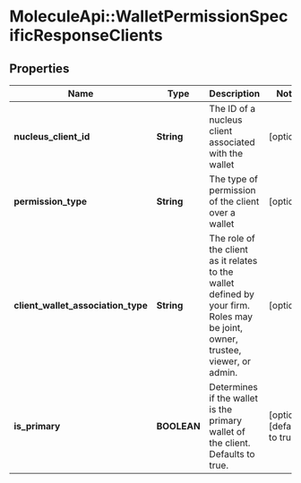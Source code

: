# MoleculeApi::WalletPermissionSpecificResponseClients

## Properties
Name | Type | Description | Notes
------------ | ------------- | ------------- | -------------
**nucleus_client_id** | **String** | The ID of a nucleus client associated with the wallet | [optional] 
**permission_type** | **String** | The type of permission of the client over a wallet | [optional] 
**client_wallet_association_type** | **String** | The role of the client as it relates to the wallet defined by your firm. Roles may be joint, owner, trustee, viewer, or admin. | [optional] 
**is_primary** | **BOOLEAN** | Determines if the wallet is the primary wallet of the client. Defaults to true. | [optional] [default to true]


